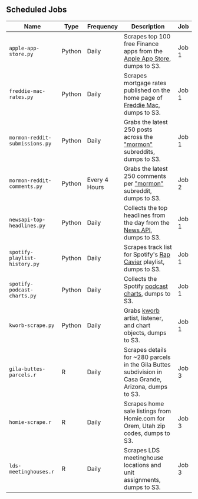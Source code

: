 ## Scheduled Jobs

| Name  | Type | Frequency | Description | Job |
| ------------- | ------------- | ------------- | ------------- | ------------- |
| `apple-app-store.py`  | Python  | Daily  | Scrapes top 100 free Finance apps from the [Apple App Store](https://apps.apple.com/us/charts/iphone/finance-apps/6015?chart=top-free), dumps to S3.  | Job 1 |
| `freddie-mac-rates.py`  | Python  | Daily  | Scrapes mortgage rates published on the home page of [Freddie Mac](https://www.freddiemac.com/), dumps to S3. | Job 1 |
| `mormon-reddit-submissions.py`  | Python  | Daily  | Grabs the latest 250 posts across the ["mormon"](https://www.reddit.com/r/mormon/) subreddits, dumps to S3.  | Job 1 |
| `mormon-reddit-comments.py`  | Python  | Every 4 Hours  | Grabs the latest 250 comments per ["mormon"](https://www.reddit.com/r/mormon/) subreddit, dumps to S3.  | Job 2 |
| `newsapi-top-headlines.py`  | Python  | Daily  | Collects the top headlines from the day from the [News API](https://newsapi.org/), dumps to S3.  | Job 1 |
| `spotify-playlist-history.py`  | Python  | Daily  | Scrapes track list for Spotify's [Rap Cavier](https://open.spotify.com/playlist/37i9dQZF1DX0XUsuxWHRQd?si=8f0f87a0d4e04e0f) playlist, dumps to S3. | Job 1 |
| `spotify-podcast-charts.py`  | Python  | Daily  | Collects the Spotify [podcast charts](https://podcastcharts.byspotify.com/), dumps to S3. | Job 1 |
| `kworb-scrape.py`  | Python  | Daily  | Grabs [kworb](https://kworb.net/) artist, listener, and chart objects, dumps to S3. | Job 1 |
| `gila-buttes-parcels.r`  | R  | Daily  | Scrapes details for ~280 parcels in the Gila Buttes subdivision in Casa Grande, Arizona, dumps to S3. | Job 3 |
| `homie-scrape.r`  | R  | Daily  | Scrapes home sale listings from Homie.com for Orem, Utah zip codes, dumps to S3. | Job 3 |
| `lds-meetinghouses.r`  | R  | Daily  | Scrapes LDS meetinghouse locations and unit assignments, dumps to S3. | Job 3 |


